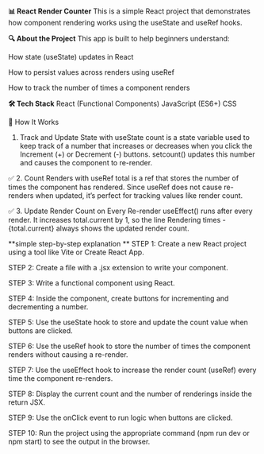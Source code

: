 **📊 React Render Counter**
This is a simple React project that demonstrates how component rendering works using the useState and useRef hooks.

**🔍 About the Project**
This app is built to help beginners understand:

How state (useState) updates in React

How to persist values across renders using useRef

How to track the number of times a component renders


**🛠️ Tech Stack**
React (Functional Components)
JavaScript (ES6+)
CSS

🚀 How It Works
 1. Track and Update State with useState
count is a state variable used to keep track of a number that increases or decreases when you click the Increment (+) or Decrement (-) buttons.
setcount() updates this number and causes the component to re-render.

✅ 2. Count Renders with useRef
total is a ref that stores the number of times the component has rendered.
Since useRef does not cause re-renders when updated, it’s perfect for tracking values like render count.

✅ 3. Update Render Count on Every Re-render
useEffect() runs after every render.
It increases total.current by 1, so the line Rendering times - {total.current} always shows the updated render count.


**simple step-by-step explanation **
STEP 1: Create a new React project using a tool like Vite or Create React App.

STEP 2: Create a file with a .jsx extension to write your component.

STEP 3: Write a functional component using React.

STEP 4: Inside the component, create buttons for incrementing and decrementing a number.

STEP 5: Use the useState hook to store and update the count value when buttons are clicked.

STEP 6: Use the useRef hook to store the number of times the component renders without causing a re-render.

STEP 7: Use the useEffect hook to increase the render count (useRef) every time the component re-renders.

STEP 8: Display the current count and the number of renderings inside the return JSX.

STEP 9: Use the onClick event to run logic when buttons are clicked.

STEP 10: Run the project using the appropriate command (npm run dev or npm start) to see the output in the browser.
